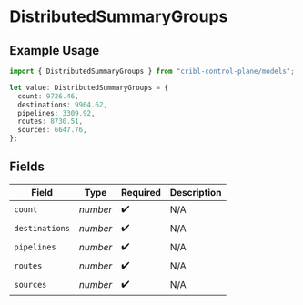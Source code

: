 # DistributedSummaryGroups

## Example Usage

```typescript
import { DistributedSummaryGroups } from "cribl-control-plane/models";

let value: DistributedSummaryGroups = {
  count: 9726.46,
  destinations: 9904.62,
  pipelines: 3309.92,
  routes: 8730.51,
  sources: 6647.76,
};
```

## Fields

| Field              | Type               | Required           | Description        |
| ------------------ | ------------------ | ------------------ | ------------------ |
| `count`            | *number*           | :heavy_check_mark: | N/A                |
| `destinations`     | *number*           | :heavy_check_mark: | N/A                |
| `pipelines`        | *number*           | :heavy_check_mark: | N/A                |
| `routes`           | *number*           | :heavy_check_mark: | N/A                |
| `sources`          | *number*           | :heavy_check_mark: | N/A                |